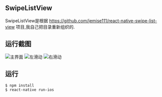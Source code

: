 ## SwipeListView
SwipeListView是根据 https://github.com/jemise111/react-native-swipe-list-view 项目,我自己把目录重新组织的.

## 运行截图
![主界面](https://github.com/quranjie/ReactNativeSwipeListView/blob/master/screenshot/main_screen.png)
![左滑动](https://github.com/quranjie/ReactNativeSwipeListView/blob/master/screenshot/left_swipe.png)
![右滑动](https://github.com/quranjie/ReactNativeSwipeListView/blob/master/screenshot/right_swipe.png)

## 运行
```
$ npm install
$ react-native run-ios

```
